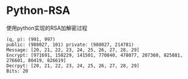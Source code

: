 Python-RSA
==========

使用python实现的RSA加解密过程

``` Shell
(q, p): (991, 997)
public: (988027, 101) private: (988027, 214781)
Message: [20, 21, 22, 23, 24, 25, 26, 27, 28, 29]
Encrypt: [971691, 158229, 141501, 770840, 478077, 207360, 825881, 276601, 80419, 826619]
Decrpyt: [20, 21, 22, 23, 24, 25, 26, 27, 28, 29]
Bits: 20
```